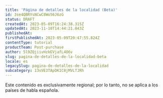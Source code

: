 ```yaml
---
title: 'Página de detalles de la localidad (Beta)'
id: 3se4QBRYsNCwC8Wo56J6zG
status: DRAFT
createdAt: 2023-05-09T16:24:38.315Z
updatedAt: 2023-11-10T14:44:21.843Z
publishedAt: 
firstPublishedAt: 2023-05-09T20:47:55.824Z
contentType: tutorial
productTeam: Post-purchase
author: 5l9ZQjiivHzkEVjafL4O6v
slug: pagina-de-detalles-de-la-localidad-beta
locale: es
legacySlug: pagina-de-detalles-de-la-localidad
subcategory: 13sVE3TApOK1C8jMVLTJRh
---
```


<div class="alert alert-warning" role="alert">
Este contenido es exclusivamente regional; por lo tanto, no se aplica a los países de habla española.
</div>
